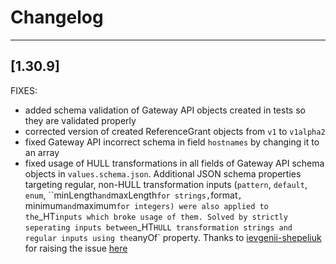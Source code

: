 # Changelog
------------------
[1.30.9]
------------------
FIXES:
- added schema validation of Gateway API objects created in tests so they are validated properly
- corrected version of created ReferenceGrant objects from `v1` to `v1alpha2`
- fixed Gateway API incorrect schema in field `hostnames` by changing it to an array
- fixed usage of HULL transformations in all fields of Gateway API schema objects in `values.schema.json`. Additional JSON schema properties targeting regular, non-HULL transformation inputs (`pattern`, `default`, `enum`, ``minLength` and `maxLength` for strings, `format`, `minimum` and `maximum` for integers) were also applied to the `_HT` inputs which broke usage of them. Solved by strictly seperating inputs between `_HT` HULL transformation strings and regular inputs using the `anyOf` property. Thanks to [ievgenii-shepeliuk](https://github.com/ievgenii-shepeliuk) for raising the issue [here](https://github.com/vidispine/hull/issues/354)
